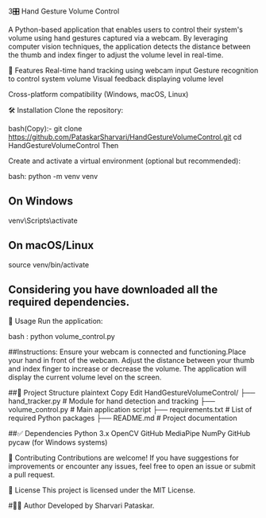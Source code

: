 3🎛️ Hand Gesture Volume Control

A Python-based application that enables users to control their system's volume using hand gestures captured via a webcam. By leveraging computer vision techniques, the application detects the distance between the thumb and index finger to adjust the volume level in real-time.​

📌 Features
Real-time hand tracking using webcam input​
Gesture recognition to control system volume​
Visual feedback displaying volume level​

Cross-platform compatibility (Windows, macOS, Linux)​

🛠️ Installation
Clone the repository:

bash(Copy):-
git clone https://github.com/PataskarSharvari/HandGestureVolumeControl.git
cd HandGestureVolumeControl
Then 

Create and activate a virtual environment (optional but recommended):

bash:
python -m venv venv
## On Windows
venv\Scripts\activate
## On macOS/Linux
source venv/bin/activate
## Considering you have downloaded all the required dependencies.

🚀 Usage
Run the application:

bash :
python volume_control.py

##Instructions:
Ensure your webcam is connected and functioning.​
Place your hand in front of the webcam.​
Adjust the distance between your thumb and index finger to increase or decrease the volume.
The application will display the current volume level on the screen.​


##📂 Project Structure
plaintext
Copy
Edit
HandGestureVolumeControl/
├── hand_tracker.py       # Module for hand detection and tracking
├── volume_control.py     # Main application script
├── requirements.txt      # List of required Python packages
├── README.md             # Project documentation


##✅ Dependencies
Python 3.x​
OpenCV​
GitHub
MediaPipe​
NumPy​
GitHub
pycaw (for Windows systems)​

🤝 Contributing
Contributions are welcome! If you have suggestions for improvements or encounter any issues, feel free to open an issue or submit a pull request.​

📄 License
This project is licensed under the MIT License.​

#🙋‍♀️ Author
Developed by Sharvari Pataskar.


